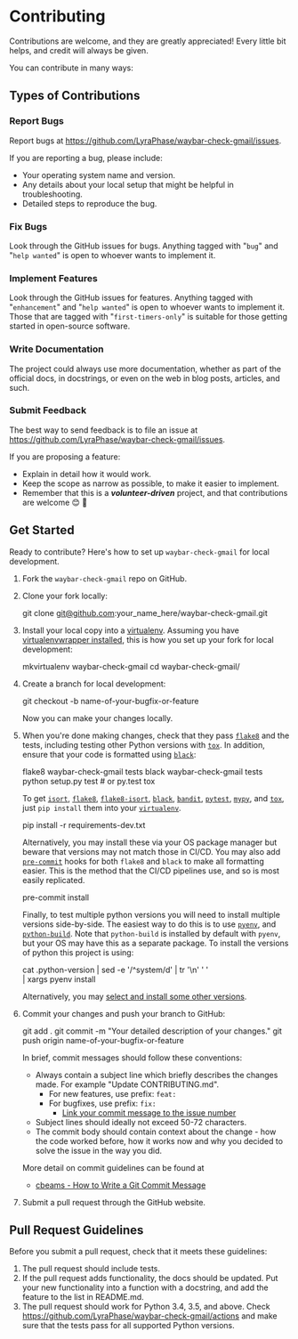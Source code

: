 <!-- markdownlint-configure-file
{
  "line-length": true,
  "required-headings": {
    "headings": [
      "# Contributing",
      "## Types of Contributions",
      "### Report Bugs",
      "*",
      "### Fix Bugs",
      "*",
      "### Implement Features",
      "*",
      "### Write Documentation",
      "*",
      "### Submit Feedback",
      "*",
      "## Get Started",
      "*",
      "## Pull Request Guidelines",
      "*"
    ]
  }
}
-->

# Contributing

Contributions are welcome, and they are greatly appreciated! Every
little bit helps, and credit will always be given.

You can contribute in many ways:

## Types of Contributions

### Report Bugs

Report bugs at <https://github.com/LyraPhase/waybar-check-gmail/issues>.

If you are reporting a bug, please include:

* Your operating system name and version.
* Any details about your local setup that might be helpful in troubleshooting.
* Detailed steps to reproduce the bug.

### Fix Bugs

Look through the GitHub issues for bugs. Anything tagged with "`bug`"
and "`help wanted`" is open to whoever wants to implement it.

### Implement Features

Look through the GitHub issues for features. Anything tagged with "`enhancement`"
and "`help wanted`" is open to whoever wants to implement it. Those that are
tagged with "`first-timers-only`" is suitable for those getting started in
open-source software.

### Write Documentation

The project could always use more documentation, whether as part of the
official docs, in docstrings, or even on the web in blog posts,
articles, and such.

### Submit Feedback

The best way to send feedback is to file an issue at <https://github.com/LyraPhase/waybar-check-gmail/issues>.

If you are proposing a feature:

* Explain in detail how it would work.
* Keep the scope as narrow as possible, to make it easier to implement.
* Remember that this is a **_volunteer-driven_** project, and that contributions
  are welcome 😊 🙏

## Get Started

Ready to contribute? Here's how to set up `waybar-check-gmail` for local development.

1. Fork the `waybar-check-gmail` repo on GitHub.
2. Clone your fork locally:

    git clone git@github.com:your_name_here/waybar-check-gmail.git

3. Install your local copy into a [virtualenv][1].
   Assuming you have [virtualenvwrapper installed][2],
   this is how you set up your fork for local development:

      mkvirtualenv waybar-check-gmail
      cd waybar-check-gmail/
   &nbsp;<!-- TODO: Implement/document python-poetry -->
   <!-- TODO: python setup.py develop vs. poetry command -->

4. Create a branch for local development:

      git checkout -b name-of-your-bugfix-or-feature

   Now you can make your changes locally.

5. When you're done making changes, check that they pass [`flake8`][3] and the
   tests, including testing other Python versions with [`tox`][4].
   In addition, ensure that your code is formatted using [`black`][5]:

    flake8 waybar-check-gmail tests
    black waybar-check-gmail tests
    python setup.py test # or py.test
    tox

   To get [`isort`][6], [`flake8`][3], [`flake8-isort`][7], [`black`][5],
   [`bandit`][9], [`pytest`][10], [`mypy`][15], and [`tox`][4],
   just `pip install` them into your [`virtualenv`][1].

      pip install -r requirements-dev.txt

   Alternatively, you may install these via your OS package manager but beware
   that versions may not match those in CI/CD.
   You may also add [`pre-commit`][8] hooks for both `flake8` and `black` to make
   all formatting easier.  This is the method that the CI/CD pipelines use, and
   so is most easily replicated.

      pre-commit install

   Finally, to test multiple python versions you will need to install multiple
   versions side-by-side.  The easiest way to do this is to use [`pyenv`][12],
   and [`python-build`][13].  Note that `python-build` is installed by default
   with `pyenv`, but your OS may have this as a separate package.
   To install the versions of python this project is using:

      cat .python-version | sed -e '/^system/d' | tr '\n'  ' ' \
      | xargs pyenv install

   Alternatively, you may [select and install some other versions][14].

6. Commit your changes and push your branch to GitHub:

    git add .
    git commit -m "Your detailed description of your changes."
    git push origin name-of-your-bugfix-or-feature

   In brief, commit messages should follow these conventions:

   * Always contain a subject line which briefly describes the changes made.
   For example "Update CONTRIBUTING.md".
     * For new features, use prefix: `feat:`
     * For bugfixes, use prefix: `fix:`
       * [Link your commit message to the issue number][github-link-issues]
   * Subject lines should ideally not exceed 50-72 characters.
   * The commit body should contain context about the change - how the code
     worked before, how it works now and
     why you decided to solve the issue in the way you did.

   More detail on commit guidelines can be found at
   * [cbeams - How to Write a Git Commit Message][cbeams-git-commit]

7. Submit a pull request through the GitHub website.

## Pull Request Guidelines

Before you submit a pull request, check that it meets these guidelines:

1. The pull request should include tests.
2. If the pull request adds functionality, the docs should be updated. Put
   your new functionality into a function with a docstring, and add the
   feature to the list in README.md.
3. The pull request should work for Python 3.4, 3.5, and above. Check
   <https://github.com/LyraPhase/waybar-check-gmail/actions>
   and make sure that the tests pass for all supported Python versions.

[1]: https://virtualenv.pypa.io/en/latest/
[2]: https://virtualenvwrapper.readthedocs.io/en/latest/install.html
[3]: https://github.com/PyCQA/flake8
[4]: https://tox.wiki/en/4.7.0/
[5]: https://black.readthedocs.io/en/stable/
[6]: https://pycqa.github.io/isort/
[7]: https://github.com/gforcada/flake8-isort
[8]: https://pre-commit.com/
[9]: https://bandit.readthedocs.io/en/latest/
[10]: https://tox.wiki/en/3.27.0/example/pytest.html
[12]: https://github.com/pyenv/pyenv#installation
[13]: https://github.com/pyenv/pyenv/tree/master/plugins/python-build
[14]: https://coderwall.com/p/vj2jxg/select-install-python-versions-easily-with-fzf
[15]: https://mypy.readthedocs.io/en/stable/getting_started.html

<!-- TODO: Implement/document python-poetry -->
<!-- [11]: https://hackersandslackers.com/python-poetry-package-manager/ -->

[cbeams-git-commit]: https://chris.beams.io/posts/git-commit
[github-link-issues]: https://docs.github.com/en/issues/tracking-your-work-with-issues/linking-a-pull-request-to-an-issue#linking-a-pull-request-to-an-issue-using-a-keyword

